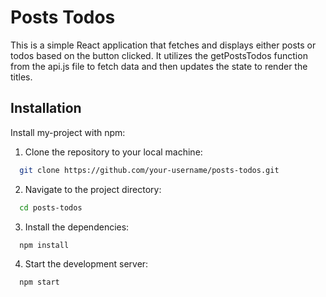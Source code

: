 # Posts Todos

This is a simple React application that fetches and displays either posts or todos based on the button clicked. It utilizes the getPostsTodos function from the api.js file to fetch data and then updates the state to render the titles.

## Installation

Install my-project with npm:

1. Clone the repository to your local machine:

```bash
  git clone https://github.com/your-username/posts-todos.git
```

2. Navigate to the project directory:

```bash
  cd posts-todos
```

3. Install the dependencies:

```bash
  npm install
```

4. Start the development server:

```bash
  npm start
```
